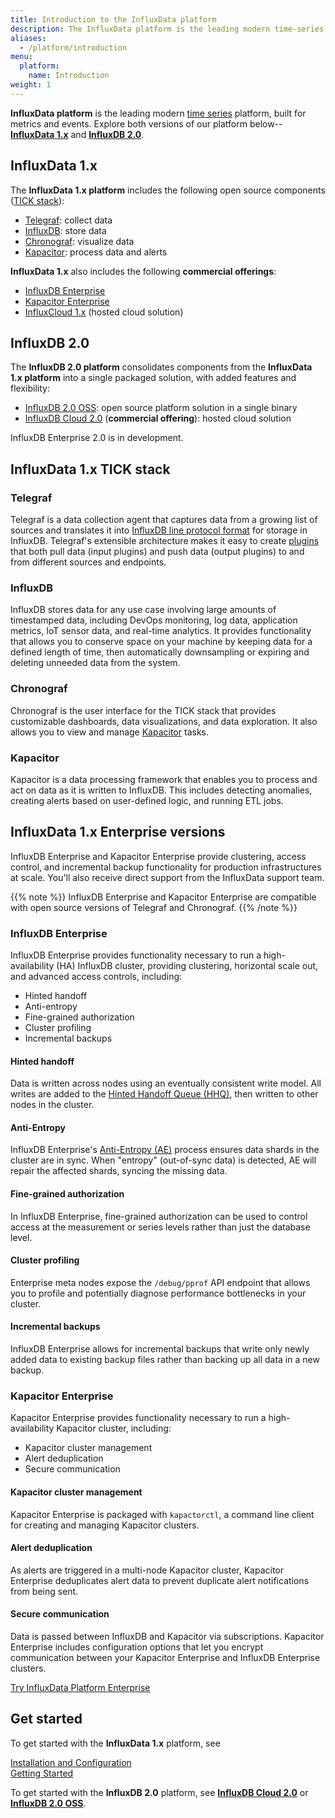 ```yaml
---
title: Introduction to the InfluxData platform
description: The InfluxData platform is the leading modern time-series platform built for metrics and events.
aliases:
  - /platform/introduction
menu:
  platform:
    name: Introduction
weight: 1
---
```


**InfluxData platform** is the leading modern [time series](/platform/faq/#what-is-time-series-data) platform, built for metrics and events. Explore both versions of our platform below--[**InfluxData 1.x**](#influxdata-1-x) and [**InfluxDB 2.0**](#influxdb-2-0).

## InfluxData 1.x

The **InfluxData 1.x platform** includes the following open source components ([TICK stack](#tick-stack-components)):

  - [Telegraf](#telegraf): collect data
  - [InfluxDB](#influxdb): store data
  - [Chronograf](#chronograf): visualize data
  - [Kapacitor](#kapacitor): process data and alerts

**InfluxData 1.x** also includes the following **commercial offerings**:

  - [InfluxDB Enterprise](#influxdb-enterprise)
  - [Kapacitor Enterprise](#kapacitor-enterprise)
  - [InfluxCloud 1.x](https://help.influxcloud.net) (hosted cloud solution)

## InfluxDB 2.0

The **InfluxDB 2.0 platform** consolidates components from the **InfluxData 1.x platform** into a single packaged solution, with added features and flexibility:

  - [InfluxDB 2.0 OSS](https://v2.docs.influxdata.com/v2.0/get-started/): open source platform solution in a single binary
  - [InfluxDB Cloud 2.0](https://v2.docs.influxdata.com/v2.0/get-started/) (**commercial offering**): hosted cloud solution

InfluxDB Enterprise 2.0 is in development.

## InfluxData 1.x TICK stack

### Telegraf

Telegraf is a data collection agent that captures data from a growing list of sources
and translates it into [InfluxDB line protocol format](/influxdb/latest/write_protocols/line_protocol_reference/)
for storage in InfluxDB. Telegraf's extensible architecture makes it easy to
create [plugins](/telegraf/latest/plugins/) that both pull data (input plugins) and push data (output plugins)
to and from different sources and endpoints.

### InfluxDB

InfluxDB stores data for any use case involving large amounts of timestamped data, including
DevOps monitoring, log data, application metrics, IoT sensor data, and real-time analytics.
It provides functionality that allows you to conserve space on your machine by keeping
data for a defined length of time, then automatically downsampling or expiring and deleting
unneeded data from the system.

### Chronograf

Chronograf is the user interface for the TICK stack that provides customizable dashboards,
data visualizations, and data exploration. It also allows you to view and manage
[Kapacitor](#kapacitor) tasks.

### Kapacitor

Kapacitor is a data processing framework that enables you to process and act on data
as it is written to InfluxDB. This includes detecting anomalies, creating alerts
based on user-defined logic, and running ETL jobs.

## InfluxData 1.x Enterprise versions

InfluxDB Enterprise and Kapacitor Enterprise provide clustering, access control, and incremental backup functionality for production infrastructures at scale. You'll also receive direct support from the InfluxData support team.

{{% note %}}
InfluxDB Enterprise and Kapacitor Enterprise are compatible with open source versions of Telegraf and Chronograf.
{{% /note %}}

### InfluxDB Enterprise

InfluxDB Enterprise provides functionality necessary to run a high-availability (HA) InfluxDB cluster, providing clustering, horizontal scale out, and advanced access controls, including:

- Hinted handoff
- Anti-entropy
- Fine-grained authorization
- Cluster profiling
- Incremental backups

#### Hinted handoff

Data is written across nodes using an eventually consistent write model.
All writes are added to the [Hinted Handoff Queue (HHQ)](/enterprise_influxdb/latest/concepts/clustering/#hinted-handoff),
then written to other nodes in the cluster.

#### Anti-Entropy

InfluxDB Enterprise's
[Anti-Entropy (AE)](/enterprise_influxdb/latest/administration/anti-entropy/)
process ensures data shards in the cluster are in sync. When "entropy" (out-of-sync
data) is detected, AE will repair the affected shards, syncing the missing data.

#### Fine-grained authorization

In InfluxDB Enterprise, fine-grained authorization can be used to control access
at the measurement or series levels rather than just the database level.

#### Cluster profiling

Enterprise meta nodes expose the `/debug/pprof` API endpoint that allows you to
profile and potentially diagnose performance bottlenecks in your cluster.

#### Incremental backups

InfluxDB Enterprise allows for incremental backups that write only newly added
data to existing backup files rather than backing up all data in a new backup.

### Kapacitor Enterprise

Kapacitor Enterprise provides functionality necessary to run a high-availability
Kapacitor cluster, including:

- Kapacitor cluster management
- Alert deduplication
- Secure communication

#### Kapacitor cluster management

Kapacitor Enterprise is packaged with `kapactorctl`, a command line client for creating
and managing Kapacitor clusters.

#### Alert deduplication

As alerts are triggered in a multi-node Kapacitor cluster, Kapacitor Enterprise
deduplicates alert data to prevent duplicate alert notifications from being sent.

#### Secure communication

Data is passed between InfluxDB and Kapacitor via subscriptions.
Kapacitor Enterprise includes configuration options that let you encrypt
communication between your Kapacitor Enterprise and InfluxDB Enterprise clusters.

<a class="btn" href="https://portal.influxdata.com/" target="\_blank">Try InfluxData Platform Enterprise</a>

## Get started

To get started with the **InfluxData 1.x** platform, see

[Installation and Configuration](/platform/installation)  
[Getting Started](/platform/introduction/getting-started)

To get started with the **InfluxDB 2.0** platform, see [**InfluxDB Cloud 2.0**](https://v2.docs.influxdata.com/v2.0/get-started/) or [**InfluxDB 2.0 OSS**](https://v2.docs.influxdata.com/v2.0/get-started/).
